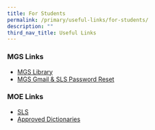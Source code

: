 ```yaml
---
title: For Students
permalink: /primary/useful-links/for-students/
description: ""
third_nav_title: Useful Links
---
```

### MGS Links

* [MGS Library](https://schoolibrary.moe.edu.sg/methodistgirlspri/cgi-bin/spydus.exe/MSGTRN/WPAC/HOME) 
* [MGS Gmail  & SLS Password Reset](https://form.gov.sg/602f011128eb360011361892)


### MOE Links


* [SLS](https://vle.learning.moe.edu.sg/login)
*  [Approved Dictionaries](https://www.seab.gov.sg/home/examinations/approved-dictionaries)  